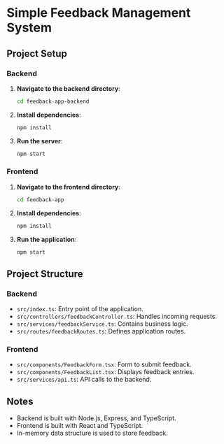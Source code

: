 # Simple Feedback Management System

## Project Setup

### Backend

1. **Navigate to the backend directory**:
    ```sh
    cd feedback-app-backend
    ```
2. **Install dependencies**:
    ```sh
    npm install
    ```
3. **Run the server**:
    ```sh
    npm start
    ```

### Frontend

1. **Navigate to the frontend directory**:
    ```sh
    cd feedback-app
    ```
2. **Install dependencies**:
    ```sh
    npm install
    ```
3. **Run the application**:
    ```sh
    npm start
    ```

## Project Structure

### Backend

- `src/index.ts`: Entry point of the application.
- `src/controllers/feedbackController.ts`: Handles incoming requests.
- `src/services/feedbackService.ts`: Contains business logic.
- `src/routes/feedbackRoutes.ts`: Defines application routes.

### Frontend

- `src/components/FeedbackForm.tsx`: Form to submit feedback.
- `src/components/FeedbackList.tsx`: Displays feedback entries.
- `src/services/api.ts`: API calls to the backend.

## Notes

- Backend is built with Node.js, Express, and TypeScript.
- Frontend is built with React and TypeScript.
- In-memory data structure is used to store feedback.
